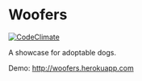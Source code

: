 # Woofers

[![CodeClimate](https://codeclimate.com/github/chrisdambrosio/woofers/badges/gpa.svg)](https://codeclimate.com/github/chrisdambrosio/woofers)

A showcase for adoptable dogs.

Demo: http://woofers.herokuapp.com
